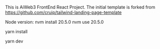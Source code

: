 This is AiWeb3 FrontEnd React Project. The initial template is forked from https://github.com/cruip/tailwind-landing-page-template

Node version:
nvm install 20.5.0
nvm use 20.5.0

yarn install

yarn dev
